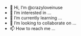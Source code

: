 - 👋 Hi, I’m @crazyloveinuse
- 👀 I’m interested in ...
- 🌱 I’m currently learning ...
- 💞️ I’m looking to collaborate on ...
- 📫 How to reach me ...

<!---
crazyloveinuse/crazyloveinuse is a ✨ special ✨ repository because its `README.md` (this file) appears on your GitHub profile.
You can click the Preview link to take a look at your changes.
--->

